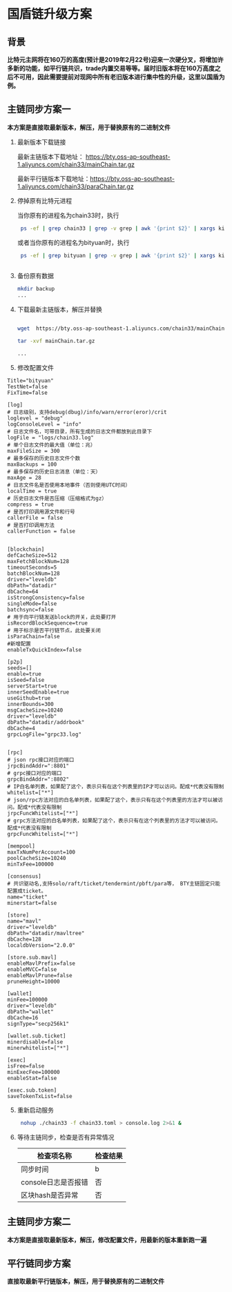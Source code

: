# 国盾链升级方案

## 背景

  **比特元主网将在160万的高度(预计是2019年2月22号)迎来一次硬分叉，将增加许多新的功能，如平行链共识，trade内置交易等等。届时旧版本将在160万高度之后不可用，因此需要提前对现网中所有老旧版本进行集中性的升级，这里以国盾为例。**

## 主链同步方案一

  **本方案是直接取最新版本，解压，用于替换原有的二进制文件**
  
  1. 最新版本下载链接
  
     最新主链版本下载地址： https://bty.oss-ap-southeast-1.aliyuncs.com/chain33/mainChain.tar.gz
  
     最新平行链版本下载地址：https://bty.oss-ap-southeast-1.aliyuncs.com/chain33/paraChain.tar.gz

  
  2. 停掉原有比特元进程
     
     当你原有的进程名为chain33时，执行
     ```bash  
      ps -ef | grep chain33 | grep -v grep | awk '{print $2}' | xargs kill -9 
     ``` 
     或者当你原有的进程名为bityuan时，执行
    
     ```bash
      ps -ef | grep bityuan | grep -v grep | awk '{print $2}' | xargs kill -9
      
     ```
   
   3. 备份原有数据
      
      ```bash
      mkdir backup
      ...
      
      ```
      
   4. 下载最新主链版本，解压并替换
      
      ```bash
      
      wget  https://bty.oss-ap-southeast-1.aliyuncs.com/chain33/mainChain.tar.gz
      
      tar -xvf mainChain.tar.gz
      
      ...
      
      ```
   5. 修改配置文件
      
```
Title="bityuan"
TestNet=false
FixTime=false

[log]
# 日志级别，支持debug(dbug)/info/warn/error(eror)/crit
loglevel = "debug"
logConsoleLevel = "info"
# 日志文件名，可带目录，所有生成的日志文件都放到此目录下
logFile = "logs/chain33.log"
# 单个日志文件的最大值（单位：兆）
maxFileSize = 300
# 最多保存的历史日志文件个数
maxBackups = 100
# 最多保存的历史日志消息（单位：天）
maxAge = 28
# 日志文件名是否使用本地事件（否则使用UTC时间）
localTime = true
# 历史日志文件是否压缩（压缩格式为gz）
compress = true
# 是否打印调用源文件和行号
callerFile = false
# 是否打印调用方法
callerFunction = false


[blockchain]
defCacheSize=512
maxFetchBlockNum=128
timeoutSeconds=5
batchBlockNum=128
driver="leveldb"
dbPath="datadir"
dbCache=64
isStrongConsistency=false
singleMode=false
batchsync=false
# 用于向平行链发送block的开关，此处要打开
isRecordBlockSequence=true
# 用于标示是否平行链节点，此处要关闭
isParaChain=false
#新增配置
enableTxQuickIndex=false

[p2p]
seeds=[]
enable=true
isSeed=false
serverStart=true
innerSeedEnable=true
useGithub=true
innerBounds=300
msgCacheSize=10240
driver="leveldb"
dbPath="datadir/addrbook"
dbCache=4
grpcLogFile="grpc33.log"


[rpc]
# json rpc接口对应的端口
jrpcBindAddr=":8801"
# grpc接口对应的端口
grpcBindAddr=":8802"
# IP白名单列表，如果配了这个，表示只有在这个列表里的IP才可以访问。配成*代表没有限制
whitelist=["*"]
# json/rpc方法对应的白名单列表，如果配了这个，表示只有在这个列表里的方法才可以被访问。配成*代表没有限制
jrpcFuncWhitelist=["*"]
# grpc方法对应的白名单列表，如果配了这个，表示只有在这个列表里的方法才可以被访问。配成*代表没有限制
grpcFuncWhitelist=["*"]

[mempool]
maxTxNumPerAccount=100
poolCacheSize=10240
minTxFee=100000

[consensus]
# 共识驱动名,支持solo/raft/ticket/tendermint/pbft/para等， BTY主链固定只能配置成ticket。 
name="ticket"
minerstart=false

[store]
name="mavl"
driver="leveldb"
dbPath="datadir/mavltree"
dbCache=128
localdbVersion="2.0.0"

[store.sub.mavl]
enableMavlPrefix=false
enableMVCC=false
enableMavlPrune=false
pruneHeight=10000

[wallet]
minFee=100000
driver="leveldb"
dbPath="wallet"
dbCache=16
signType="secp256k1"

[wallet.sub.ticket]
minerdisable=false
minerwhitelist=["*"]

[exec]
isFree=false
minExecFee=100000
enableStat=false

[exec.sub.token]
saveTokenTxList=false
```
      
   5. 重新启动服务
      
      ```bash
       nohup ./chain33 -f chain33.toml > console.log 2>&1 &
      ```
      
   6.  等待主链同步，检查是否有异常情况
      
       |检查项名称|检查结果
       |-|-|
       |同步时间|b|
       |console日志是否报错|否|
       |区块hash是否异常|否|
    
## 主链同步方案二
   
   **本方案是直接取最新版本，解压，修改配置文件，用最新的版本重新跑一遍**
   
   
## 平行链同步方案

   **直接取最新平行链版本，解压，用于替换原有的二进制文件**

